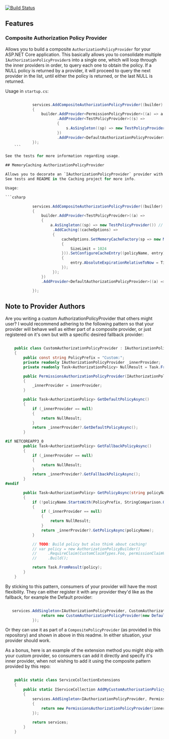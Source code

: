 [![Build Status](https://dev.azure.com/darrelltunnell/Public%20Projects/_apis/build/status/dazinator.Dazinator.AspNetCore.Authorization?branchName=master)](https://dev.azure.com/darrelltunnell/Public%20Projects/_build/latest?definitionId=10&branchName=master)

## Features


### Composite Authorization Policy Provider
Allows you to build a composite `AuthorizationPolicyProvider` for your ASP.NET Core application.
This basically allows you to consolidate multiple `IAuthorizationPolicyProvider`s into a single one,
which will loop through the inner providers in order, to query each one to obtain the policy. 
If a NULL policy is returned by a provider, it will proceed to query the next provider in the list, until either the policy is returned, or the last NULL is returned.


Usage in `startup.cs`:

```csharp

            services.AddCompositeAuthorizationPolicyProvider((builder) =>
            {
                builder.AddProvider<PermissionPolicyProvider>((a) => a.AsSingleton())
                       .AddProvider<TestPolicyProvider>((s) =>
                       {
                           s.AsSingleton((sp) => new TestPolicyProvider("Bar"));
                       })
					   .AddProvider<DefaultAuthorizationPolicyProvider>((a) => a.AsSingleton()); // Asp.net default provider.
            });
    ```

See the tests for more information regarding usage.

## MemoryCaching AuthorizationPolicyProvider

Allows you to decorate an `IAuthorizationPolicyProvider` provider with a Memory Caching one, along with configuring cache expiration for policies.
See tests and README in the Caching project for more info.

Usage:

```csharp

            services.AddCompositeAuthorizationPolicyProvider((builder) =>
            {
                builder.AddProvider<TestPolicyProvider>((a) =>
                {
                    a.AsSingleton((sp) => new TestPolicyProvider()) // custom factory method
                     .AddCaching((cacheOptions) =>
                     {
                         cacheOptions.SetMemoryCacheFactory(sp => new MemoryCache(new MemoryCacheOptions
                         {
                             SizeLimit = 1024
                         })).SetConfigureCacheEntry((policyName, entry) =>
                         {
                             entry.AbsoluteExpirationRelativeToNow = TimeSpan.FromSeconds(10);
                         });
                     });
                })
                .AddProvider<DefaultAuthorizationPolicyProvider>((a) => a.AsSingleton());  // add more providers to composite.             

            });   
```

## Note to Provider Authors

Are you writing a custom AuthorizationPolicyProvider that others might user?
I would recommend adhering to the following pattern so that your provider will behave well as either part of a composite provider,
or just registered on it's own but with a specific desired fallback provider:


```csharp

    public class CustomAuthorizationPolicyProvider : IAuthorizationPolicyProvider
    {
        public const string PolicyPrefix = "Custom:";
        private readonly IAuthorizationPolicyProvider _innerProvider;
        private readonly Task<AuthorizationPolicy> NullResult = Task.FromResult(default(AuthorizationPolicy));

        public PermissionsAuthorizationPolicyProvider(IAuthorizationPolicyProvider innerProvider = null)
        {
            _innerProvider = innerProvider;
        }

        public Task<AuthorizationPolicy> GetDefaultPolicyAsync()
        {
            if (_innerProvider == null)
            {
                return NullResult;
            }
            return _innerProvider?.GetDefaultPolicyAsync();
        }

#if NETCOREAPP3_0
        public Task<AuthorizationPolicy> GetFallbackPolicyAsync()
        {
            if (_innerProvider == null)
            {
                return NullResult;
            }
            return _innerProvider?.GetFallbackPolicyAsync();
        }
#endif

        public Task<AuthorizationPolicy> GetPolicyAsync(string policyName)
        {
            if (!policyName.StartsWith(PolicyPrefix, StringComparison.OrdinalIgnoreCase))
            {
                if (_innerProvider == null)
                {
                    return NullResult;
                }
                return _innerProvider?.GetPolicyAsync(policyName);
            }

            // TODO: Build policy but also think about caching!
            // var policy = new AuthorizationPolicyBuilder()
            //     .RequireClaim(CustomClaimTypes.Foo, permissionClaimValues)
            //     .Build();

            return Task.FromResult(policy);
        }
    } 


```

By sticking to this pattern, consumers of your provider will have the most flexibility. They can either register it with any provider they'd like as the fallback, for example the Default provider:


```csharp

   services.AddSingleton<IAuthorizationPolicyProvider, CustomAuthorizationPolicyProvider>(sp=> {
                return new CustomAuthorizationPolicyProvider(new DefaultAuthorizationPolicyProvider(sp.GetRequiredService<IOptions<AuthorizationOptions>>()));
            });

```

Or they can use it as part of a `CompositePolicyProvider` (as provided in this repository) and shown in above in this readme. 
In either situation, your provider should work.

As a bonus, here is an example of the extension method you might ship with your custom provider, so consumers can add it directly and specify it's inner provider, when not wishing to add it using the composite pattern provided by this repo:

```csharp

    public static class ServiceCollectionExtensions
    {
        public static IServiceCollection AddMyCustomAuthorisationPolicyProvider(this IServiceCollection services, Func<IServiceProvider, IAuthorizationPolicyProvider> innerProviderFactory = null)
        {
            services.AddSingleton<IAuthorizationPolicyProvider, PermissionsAuthorizationPolicyProvider>(sp =>
            {
                return new PermissionsAuthorizationPolicyProvider(innerProviderFactory?.Invoke(sp));
            });
           
            return services;
        }
    }
    
```
